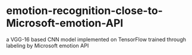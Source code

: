 # emotion-recognition-close-to-Microsoft-emotion-API
a VGG-16 based CNN model implemented on TensorFlow trained through labeling by Microsoft emotion API
